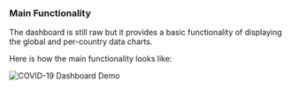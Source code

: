 

### Main Functionality

The dashboard is still raw but it provides a basic functionality of displaying the global and per-country data charts.

Here is how the main functionality looks like:

![COVID-19 Dashboard Demo](./img/demo.gif)
